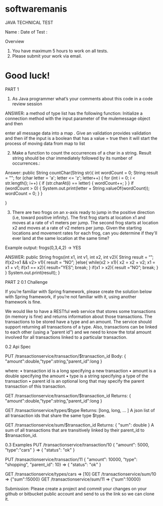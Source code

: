 # softwaremanis
JAVA TECHNICAL TEST 

Name 		 : 
Date of Test	 : 

Overview 
1.	You have maximum 5 hours to work on all tests.
2.	Please submit your work via email. 

Good luck!
================================================================================

PART 1

1. As Java programmer what’s your comments about this code in a code review session
 

ANSWER:
a method of type list has the following function: Initialize a connection method with the input parameter of the mulemessage object and then

enter all message data into a map . Give an validation provides validation and then iif the input is a boolean that has a value = true then it will start the process of moving data from map to list 


2. Make a function to count the occurrences of a char in a string. Result string should be char immediately followed by its number of occurrences.:

 

Answer:
public String countChar(String str){
int wordCount = 0;
String result = "";
for (char letter = 'a'; letter <= 'z'; letter++) {
     for (int i = 0; i < str.length(); i++) {
	if (str.charAt(i) == letter) {
		wordCount++;
				}
			}
	if (wordCount > 0) {
		System.out.print(letter + String.valueOf(wordCount));
		wordCount = 0;
			}
		}

}

3. There are two frogs on an x-axis ready to jump in the positive direction (i.e, toward positive infinity). The first frog starts at location x1 and moves at a rate of v1 meters per jump. The second frog starts at location x2 and moves at a rate of v2 meters per jump. Given the starting locations and movement rates for each frog, can you determine if they'll ever land at the same location at the same time?
 
Example output:
frogs(0,3,4,2) -> YES



ANSWER:
public String frogs(int x1, int v1, int x2, int v2){
String result = “”;
if(x2>x1 && v2> v1){
            result = “NO”;
        }else{
            while(x2 > x1){
                x2 = x2 + v2;
                x1 = x1 + v1;
                if(x1 == x2){
                    result=”YES”;
                    break;
                }
                if(x1 > x2){
                   result =”NO”;
                    break;
                }
            }
System.out.print(result);
        }
   

PART 2
0.1 Challenge

If you’re familiar with Spring framework, please create the solution below with Spring framework, if you’re not familiar with it, using another framework is fine.

We would like to have a RESTful web service that stores some transactions (in memory is fine) and returns information about those transactions. The transactions to be stored have a type and an amount. The service should support returning all transactions of a type. Also, transactions can be linked to each other (using a ”parent id”) and we need to know the total amount involved for all transactions linked to a particular transaction.

0.2 Api Spec

PUT /transactionservice/transaction/$transaction_id
Body:
{ "amount":double,"type":string,"parent_id":long }

where:
• transaction id is a long specifying a new transaction
• amount is a double specifying the amount
• type is a string specifying a type of the transaction
• parent id is an optional long that may specify the parent transaction of
this transaction.

GET /transactionservice/transaction/$transaction_id
Returns: { "amount":double,"type":string,"parent_id":long }

GET /transactionservice/types/$type
Returns: [long, long, ... ]
A json list of all transaction ids that share the same type $type.

GET /transactionservice/sum/$transaction_id
Returns: { "sum": double }
A sum of all transactions that are transitively linked by their parent_id to
$transaction_id.

0.3 Examples
PUT /transactionservice/transaction/10 { "amount": 5000, "type":"cars" }
=> { "status": "ok" }

PUT /transactionservice/transaction/11
{ "amount": 10000, "type": "shopping", "parent_id": 10}
=> { "status": "ok" }

GET /transactionservice/types/cars => [10]
GET /transactionservice/sum/10 => {"sum":15000}
GET /transactionservice/sum/11 => {"sum":10000}

Submission:
Please create a project and commit your changes on your github or bitbucket public account and send to us the link so we can clone it.

